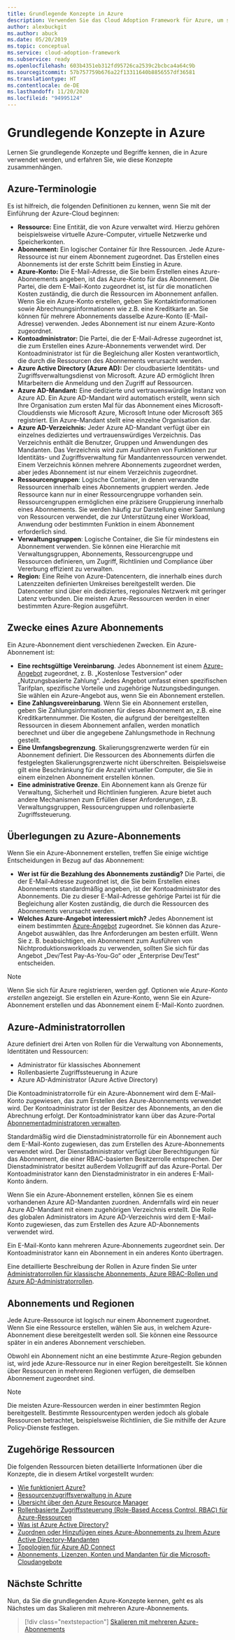 ```yaml
---
title: Grundlegende Konzepte in Azure
description: Verwenden Sie das Cloud Adoption Framework für Azure, um sich über die grundlegenden Konzepte und Bestimmungen von Azure und ihren Zusammenhang zu informieren.
author: alexbuckgit
ms.author: abuck
ms.date: 05/20/2019
ms.topic: conceptual
ms.service: cloud-adoption-framework
ms.subservice: ready
ms.openlocfilehash: 603b4351eb312fd95726ca2539c2bcbca4a64c9b
ms.sourcegitcommit: 57b757759b676a22f13311640b8856557df36581
ms.translationtype: HT
ms.contentlocale: de-DE
ms.lasthandoff: 11/20/2020
ms.locfileid: "94995124"
---
```

# <a name="azure-fundamental-concepts"></a>Grundlegende Konzepte in Azure

Lernen Sie grundlegende Konzepte und Begriffe kennen, die in Azure verwendet werden, und erfahren Sie, wie diese Konzepte zusammenhängen.

## <a name="azure-terminology"></a>Azure-Terminologie

Es ist hilfreich, die folgenden Definitionen zu kennen, wenn Sie mit der Einführung der Azure-Cloud beginnen:

- **Ressource:** Eine Entität, die von Azure verwaltet wird. Hierzu gehören beispielsweise virtuelle Azure-Computer, virtuelle Netzwerke und Speicherkonten.
- **Abonnement:** Ein logischer Container für Ihre Ressourcen. Jede Azure-Ressource ist nur einem Abonnement zugeordnet. Das Erstellen eines Abonnements ist der erste Schritt beim Einstieg in Azure.
- **Azure-Konto:** Die E-Mail-Adresse, die Sie beim Erstellen eines Azure-Abonnements angeben, ist das Azure-Konto für das Abonnement. Die Partei, die dem E-Mail-Konto zugeordnet ist, ist für die monatlichen Kosten zuständig, die durch die Ressourcen im Abonnement anfallen. Wenn Sie ein Azure-Konto erstellen, geben Sie Kontaktinformationen sowie Abrechnungsinformationen wie z.B. eine Kreditkarte an. Sie können für mehrere Abonnements dasselbe Azure-Konto (E-Mail-Adresse) verwenden. Jedes Abonnement ist nur einem Azure-Konto zugeordnet.
- **Kontoadministrator:** Die Partei, die der E-Mail-Adresse zugeordnet ist, die zum Erstellen eines Azure-Abonnements verwendet wird. Der Kontoadministrator ist für die Begleichung aller Kosten verantwortlich, die durch die Ressourcen des Abonnements verursacht werden.
- **Azure Active Directory (Azure AD):** Der cloudbasierte Identitäts- und Zugriffsverwaltungsdienst von Microsoft. Azure AD ermöglicht Ihren Mitarbeitern die Anmeldung und den Zugriff auf Ressourcen.
- **Azure AD-Mandant:** Eine dedizierte und vertrauenswürdige Instanz von Azure AD. Ein Azure AD-Mandant wird automatisch erstellt, wenn sich Ihre Organisation zum ersten Mal für das Abonnement eines Microsoft-Clouddiensts wie Microsoft Azure, Microsoft Intune oder Microsoft 365 registriert. Ein Azure-Mandant stellt eine einzelne Organisation dar.
- **Azure AD-Verzeichnis:** Jeder Azure AD-Mandant verfügt über ein einzelnes dediziertes und vertrauenswürdiges Verzeichnis. Das Verzeichnis enthält die Benutzer, Gruppen und Anwendungen des Mandanten. Das Verzeichnis wird zum Ausführen von Funktionen zur Identitäts- und Zugriffsverwaltung für Mandantenressourcen verwendet. Einem Verzeichnis können mehrere Abonnements zugeordnet werden, aber jedes Abonnement ist nur einem Verzeichnis zugeordnet.
- **Ressourcengruppen**: Logische Container, in denen verwandte Ressourcen innerhalb eines Abonnements gruppiert werden. Jede Ressource kann nur in einer Ressourcengruppe vorhanden sein. Ressourcengruppen ermöglichen eine präzisere Gruppierung innerhalb eines Abonnements. Sie werden häufig zur Darstellung einer Sammlung von Ressourcen verwendet, die zur Unterstützung einer Workload, Anwendung oder bestimmten Funktion in einem Abonnement erforderlich sind.
- **Verwaltungsgruppen**: Logische Container, die Sie für mindestens ein Abonnement verwenden. Sie können eine Hierarchie mit Verwaltungsgruppen, Abonnements, Ressourcengruppe und Ressourcen definieren, um Zugriff, Richtlinien und Compliance über Vererbung effizient zu verwalten.
- **Region:** Eine Reihe von Azure-Datencentern, die innerhalb eines durch Latenzzeiten definierten Umkreises bereitgestellt werden. Die Datencenter sind über ein dediziertes, regionales Netzwerk mit geringer Latenz verbunden. Die meisten Azure-Ressourcen werden in einer bestimmten Azure-Region ausgeführt.

## <a name="azure-subscription-purposes"></a>Zwecke eines Azure Abonnements

Ein Azure-Abonnement dient verschiedenen Zwecken. Ein Azure-Abonnement ist:

- **Eine rechtsgültige Vereinbarung**. Jedes Abonnement ist einem [Azure-Angebot](https://azure.microsoft.com/support/legal/offer-details) zugeordnet, z. B. „Kostenlose Testversion“ oder „Nutzungsbasierte Zahlung“. Jedes Angebot umfasst einen spezifischen Tarifplan, spezifische Vorteile und zugehörige Nutzungsbedingungen. Sie wählen ein Azure-Angebot aus, wenn Sie ein Abonnement erstellen.
- **Eine Zahlungsvereinbarung**. Wenn Sie ein Abonnement erstellen, geben Sie Zahlungsinformationen für dieses Abonnement an, z.B. eine Kreditkartennummer. Die Kosten, die aufgrund der bereitgestellten Ressourcen in diesem Abonnement anfallen, werden monatlich berechnet und über die angegebene Zahlungsmethode in Rechnung gestellt.
- **Eine Umfangsbegrenzung**. Skalierungsgrenzwerte werden für ein Abonnement definiert. Die Ressourcen des Abonnements dürfen die festgelegten Skalierungsgrenzwerte nicht überschreiten. Beispielsweise gilt eine Beschränkung für die Anzahl virtueller Computer, die Sie in einem einzelnen Abonnement erstellen können.
- **Eine administrative Grenze**. Ein Abonnement kann als Grenze für Verwaltung, Sicherheit und Richtlinien fungieren. Azure bietet auch andere Mechanismen zum Erfüllen dieser Anforderungen, z.B. Verwaltungsgruppen, Ressourcengruppen und rollenbasierte Zugriffssteuerung.

## <a name="azure-subscription-considerations"></a>Überlegungen zu Azure-Abonnements

Wenn Sie ein Azure-Abonnement erstellen, treffen Sie einige wichtige Entscheidungen in Bezug auf das Abonnement:

- **Wer ist für die Bezahlung des Abonnements zuständig?** Die Partei, die der E-Mail-Adresse zugeordnet ist, die Sie beim Erstellen eines Abonnements standardmäßig angeben, ist der Kontoadministrator des Abonnements. Die zu dieser E-Mail-Adresse gehörige Partei ist für die Begleichung aller Kosten zuständig, die durch die Ressourcen des Abonnements verursacht werden.
- **Welches Azure-Angebot interessiert mich?** Jedes Abonnement ist einem bestimmten [Azure-Angebot](https://azure.microsoft.com/support/legal/offer-details) zugeordnet. Sie können das Azure-Angebot auswählen, das Ihre Anforderungen am besten erfüllt. Wenn Sie z. B. beabsichtigen, ein Abonnement zum Ausführen von Nichtproduktionsworkloads zu verwenden, sollten Sie sich für das Angebot „Dev/Test Pay-As-You-Go“ oder „Enterprise Dev/Test“ entscheiden.

> [!NOTE]
> Wenn Sie sich für Azure registrieren, werden ggf. Optionen wie _Azure-Konto erstellen_ angezeigt. Sie erstellen ein Azure-Konto, wenn Sie ein Azure-Abonnement erstellen und das Abonnement einem E-Mail-Konto zuordnen.

## <a name="azure-administrative-roles"></a>Azure-Administratorrollen

Azure definiert drei Arten von Rollen für die Verwaltung von Abonnements, Identitäten und Ressourcen:

- Administrator für klassisches Abonnement
- Rollenbasierte Zugriffssteuerung in Azure
- Azure AD-Administrator (Azure Active Directory)

Die Kontoadministratorrolle für ein Azure-Abonnement wird dem E-Mail-Konto zugewiesen, das zum Erstellen des Azure-Abonnements verwendet wird. Der Kontoadministrator ist der Besitzer des Abonnements, an den die Abrechnung erfolgt. Der Kontoadministrator kann über das Azure-Portal [Abonnementadministratoren verwalten](/azure/cost-management-billing/manage/add-change-subscription-administrator).

Standardmäßig wird die Dienstadministratorrolle für ein Abonnement auch dem E-Mail-Konto zugewiesen, das zum Erstellen des Azure-Abonnements verwendet wird. Der Dienstadministrator verfügt über Berechtigungen für das Abonnement, die einer RBAC-basierten Besitzerrolle entsprechen. Der Dienstadministrator besitzt außerdem Vollzugriff auf das Azure-Portal. Der Kontoadministrator kann den Dienstadministrator in ein anderes E-Mail-Konto ändern.

Wenn Sie ein Azure-Abonnement erstellen, können Sie es einem vorhandenen Azure AD-Mandanten zuordnen. Andernfalls wird ein neuer Azure AD-Mandant mit einem zugehörigen Verzeichnis erstellt. Die Rolle des globalen Administrators im Azure AD-Verzeichnis wird dem E-Mail-Konto zugewiesen, das zum Erstellen des Azure AD-Abonnements verwendet wird.

Ein E-Mail-Konto kann mehreren Azure-Abonnements zugeordnet sein. Der Kontoadministrator kann ein Abonnement in ein anderes Konto übertragen.

Eine detaillierte Beschreibung der Rollen in Azure finden Sie unter [Administratorrollen für klassische Abonnements, Azure RBAC-Rollen und Azure AD-Administratorrollen](/azure/role-based-access-control/rbac-and-directory-admin-roles).

## <a name="subscriptions-and-regions"></a>Abonnements und Regionen

Jede Azure-Ressource ist logisch nur einem Abonnement zugeordnet. Wenn Sie eine Ressource erstellen, wählen Sie aus, in welchem Azure-Abonnement diese bereitgestellt werden soll. Sie können eine Ressource später in ein anderes Abonnement verschieben.

Obwohl ein Abonnement nicht an eine bestimmte Azure-Region gebunden ist, wird jede Azure-Ressource nur in einer Region bereitgestellt. Sie können über Ressourcen in mehreren Regionen verfügen, die demselben Abonnement zugeordnet sind.

> [!NOTE]
> Die meisten Azure-Ressourcen werden in einer bestimmten Region bereitgestellt. Bestimmte Ressourcentypen werden jedoch als globale Ressourcen betrachtet, beispielsweise Richtlinien, die Sie mithilfe der Azure Policy-Dienste festlegen.

## <a name="related-resources"></a>Zugehörige Ressourcen

Die folgenden Ressourcen bieten detaillierte Informationen über die Konzepte, die in diesem Artikel vorgestellt wurden:

- [Wie funktioniert Azure?](../../get-started/what-is-azure.md)
- [Ressourcenzugriffsverwaltung in Azure](../../govern/resource-consistency/resource-access-management.md)
- [Übersicht über den Azure Resource Manager](/azure/azure-resource-manager/management/overview)
- [Rollenbasierte Zugriffssteuerung (Role-Based Access Control, RBAC) für Azure-Ressourcen](/azure/role-based-access-control/overview)
- [Was ist Azure Active Directory?](/azure/active-directory/fundamentals/active-directory-whatis)
- [Zuordnen oder Hinzufügen eines Azure-Abonnements zu Ihrem Azure Active Directory-Mandanten](/azure/active-directory/fundamentals/active-directory-how-subscriptions-associated-directory)
- [Topologien für Azure AD Connect](/azure/active-directory/hybrid/plan-connect-topologies)
- [Abonnements, Lizenzen, Konten und Mandanten für die Microsoft-Cloudangebote](/office365/enterprise/subscriptions-licenses-accounts-and-tenants-for-microsoft-cloud-offerings)

## <a name="next-steps"></a>Nächste Schritte

Nun, da Sie die grundlegenden Azure-Konzepte kennen, geht es als Nächstes um das Skalieren mit mehreren Azure-Abonnements.

> [!div class="nextstepaction"]
> [Skalieren mit mehreren Azure-Abonnements](../azure-best-practices/scale-subscriptions.md)
